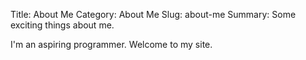 Title: About Me
Category: About Me
Slug: about-me
Summary: Some exciting things about me.


I'm an aspiring programmer. Welcome to my site.
